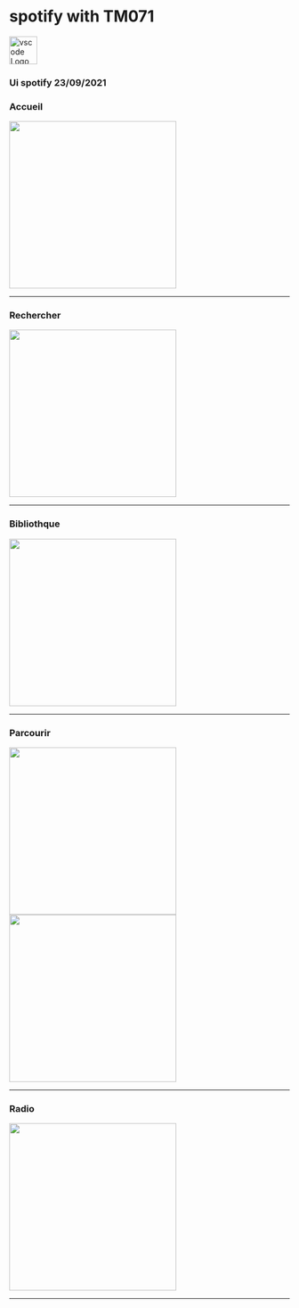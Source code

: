 <h1>spotify with TM071</h1>
<img src="https://upload.wikimedia.org/wikipedia/commons/thumb/1/19/Spotify_logo_without_text.svg/1024px-Spotify_logo_without_text.svg.png" alt="vscode Logo" with="50" height="50"/>
<h3> Ui spotify 23/09/2021</h3>


<h3>Accueil</h3>
<img src="https://github.com/abenkoula71/spotify/blob/main/Screenshot_1633421127.png" width="300" />
<hr>
<h3>Rechercher</h3>
<img src="https://github.com/abenkoula71/spotify/blob/main/Screenshot_1633421139.png" width="300" />
<hr>
<h3>Bibliothque</h3>
<img src="https://github.com/abenkoula71/spotify/blob/main/Screenshot_1633421146.png" width="300" />
<hr>

<h3>Parcourir</h3>
<img src="https://github.com/abenkoula71/spotify/blob/main/Screenshot_1633421226.png" width="300" />
<img src="https://github.com/abenkoula71/spotify/blob/main/Screenshot_1633421237.png" width="300" />
<hr>

<h3>Radio</h3>
<img src="https://github.com/abenkoula71/spotify/blob/main/Screenshot_1633421233.png" width="300" />
<hr>

